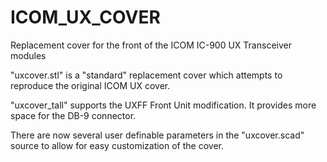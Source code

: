 # ICOM_UX_COVER
Replacement cover for the front of the ICOM IC-900 UX Transceiver modules

"uxcover.stl" is a "standard" replacement cover which attempts to reproduce the original ICOM UX cover.

"uxcover_tall" supports the UXFF Front Unit modification.  It provides more space for the DB-9
    connector.
    
There are now several user definable parameters in the "uxcover.scad" source to allow for easy
    customization of the cover.
